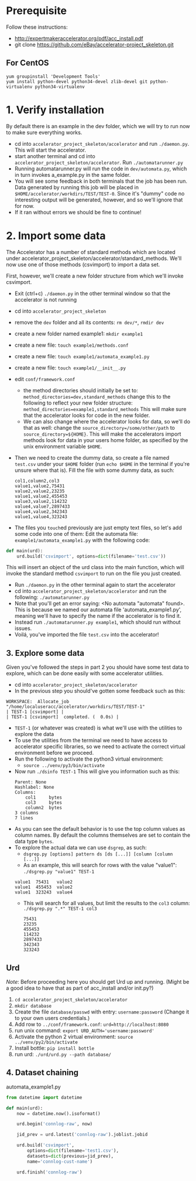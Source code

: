 
# Prerequisite

Follow these instructions:
- http://expertmakeraccelerator.org/pdf/acc_install.pdf
- git clone https://github.com/eBay/accelerator-project_skeleton.git

## For CentOS

```
yum groupinstall 'Development Tools'
yum install python-devel python34-devel zlib-devel git python-virtualenv python34-virtualenv
```

# 1. Verify installation


By default there is an example in the dev folder, which we will try to run now to make sure everything works.
- cd into `accelerator_project_skeleton/accelerator` and run `./daemon.py`. This will start the accelerator.
- start another terminal and cd into `accelerator_project_skeleton/accelerator`. Run `./automatarunner.py`
- Running automatarunner.py will run the code in `dev/automata.py`, which in turn invokes a_example.py in the same folder.
- You will see some feedback in both terminals that the job has been run. Data generated by running this job will be placed in
  	`$HOME/accelerator/workdirs/TEST/TEST-0`. Since it's "dummy" code no interesting output will be generated, however,
	and so we'll ignore that for now.
- If it ran without errors we should be fine to continue!


# 2. Import some data

The Accelerator has a number of standard methods which are located under accelerator_project_skeleton/accelerator/standard_methods.
We'll now use one of those methods (csvimport) to import a data set.

First, however, we'll create a new folder structure from which we'll invoke csvimport.
- Exit (ctrl+c) `./daemon.py` in the other terminal window so that the accelerator is not running
- cd into `accelerator_project_skeleton`
- remove the `dev` folder and all its contents: `rm dev/*`, `rmdir dev`
- create a new folder named example1: `mkdir example1`
- create a new file: `touch example1/methods.conf`
- create a new file: `touch example1/automata_example1.py`
- create a new file: `touch example1/__init__.py`
- edit `conf/framework.conf`
  - the method directories should initially be set to: `method_directories=dev,standard_methods`
    change this to the following to reflect your new folder structure: `method_directories=example1,standard_methods`
    This will make sure that the accelerator looks for code in the new folder.
  - We can also change where the accelerator looks for data, so we'll do that as well:
    change the `source_directory=/some/other/path` to `source_directory=${HOME}`.
    This will make the accelerators import methods look for data in your users home folder,
	as specified by the unix environment variable `$HOME`.
- Then we need to create the dummy data, so create a file named `test.csv` under your `$HOME` folder (run `echo $HOME` in the
	terminal if you're unsure where that is). Fill the file with some dummy data, as such:
    ```
    col1,column2,col3
    value1,value2,75431
    value2,value2,23235
    value1,value2,455453
    value3,value2,114232
    value4,value7,2897433
    value4,value2,342343
    value1,value4,323243
    ```

- The files you `touch`ed previously are just empty text files, so let's add some code into one of them:
  Edit the automata file: `example1/automata_example1.py` with the following code:

```python
def main(urd):
    urd.build('csvimport', options=dict(filename='test.csv'))
```
This will insert an object of the urd class into the main function, which will invoke the standard method `csvimport` to run on
	the file you just created.

- Run `./daemon.py` in the other terminal again to start the accelerator
- cd into `accelerator_project_skeleton/accelerator` and run the following: `./automatarunner.py`
- Note that you'll get an error saying: <No automata "automata" found>. This is because we named our automata file
	'automata_example1.py', meaning we'll have to specify the name if the accelerator is to find it.
- Instead run `./automatarunner.py example1`, which should run without issues.
- Voilá, you've imported the file `test.csv` into the accelerator!


## 3. Explore some data

Given you've followed the steps in part 2 you should have some test data to explore, which can be done
	easily with some accelerator utilities.
- cd into `accelerator_project_skeleton/accelerator`
- In the previous step you should've gotten some feedback such as this:
```
WORKSPACE:  Allocate_job "/home/localuseracc/accelerator/workdirs/TEST/TEST-1"
| TEST-1 [csvimport] |
| TEST-1 [csvimport]  completed. (  0.0s) |
```
- `TEST-1` (or whatever was created) is what we'll use with the utilities to explore the data
- To use the utilities from the terminal we need to have access to accelerator specific libraries, so we need to activate
	the correct virtual environment before we proceed.
- Run the following to activate the python3 virtual environment:
  - `source ../venv/py3/bin/activate`
- Now run `./dsinfo TEST-1`
   This will give you information such as this:
    ```
    Parent: None
    Hashlabel: None
    Columns:
        col1     bytes
        col3     bytes
        column2  bytes
    3 columns
    7 lines
    ```
- As you can see the default behavior is to use the top column values as column names. By default the columns themselves
	are set to contain the data type `bytes`.
- To explore the actual data we can use `dsgrep`, as such:
  - `dsgrep.py [options] pattern ds [ds [...]] [column [column [...]]`
  -  As an example, this will search for rows with the value "value1": `./dsgrep.py "value1" TEST-1`
    ```
    value1  75431   value2
    value1  455453  value2
    value1  323243  value4
    ```
  - This will search for all values, but limit the results to the `col3` column: `./dsgrep.py ".*" TEST-1 col3`
    ```
    75431
    23235
    455453
    114232
    2897433
    342343
    323243
    ```

## Urd
 *Note*: Before proceeding here you should
 get Urd up and running. (Might be a good
 idea to have that as part of acc_install
 and/or init.py?)

1. `cd accelerator_project_skeleton/accelerator`
2. `mkdir database`
3. Create the file `database/passwd` with entry: `username:password` (Change it to your own users credentials.)
4. Add row to `../conf/framework.conf`: `urd=http://localhost:8080`
5. run unix command: `export URD_AUTH='username:password'`
6. Activate the python 2 virtual environment: `source ../venv/py2/bin/activate`
7. Install bottle: `pip install bottle`
7. run urd: `./urd/urd.py --path database/`


## 4. Dataset chaining

automata_example1.py
```python
from datetime import datetime

def main(urd):
    now = datetime.now().isoformat()

    urd.begin('connlog-raw', now)

    jid_prev = urd.latest('connlog-raw').joblist.jobid

    urd.build('csvimport',
        options=dict(filename='test1.csv'),
        datasets=dict(previous=jid_prev),
        name='connlog-cust-name')

    urd.finish('connlog-raw')
```
